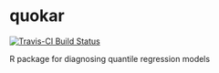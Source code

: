 # quokar
[![Travis-CI Build Status](https://travis-ci.org/zhaojkun/quokar.svg?branch=master)](https://travis-ci.org/zhaojkun/quokar)

R package for diagnosing quantile regression models